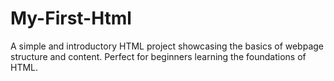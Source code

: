 # My-First-Html
A simple and introductory HTML project showcasing the basics of webpage structure and content. Perfect for beginners learning the foundations of HTML.

